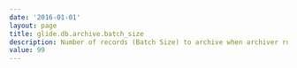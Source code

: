 ```yaml
---
date: '2016-01-01'
layout: page
title: glide.db.archive.batch_size
description: Number of records (Batch Size) to archive when archiver runs
value: 99 
---
```

